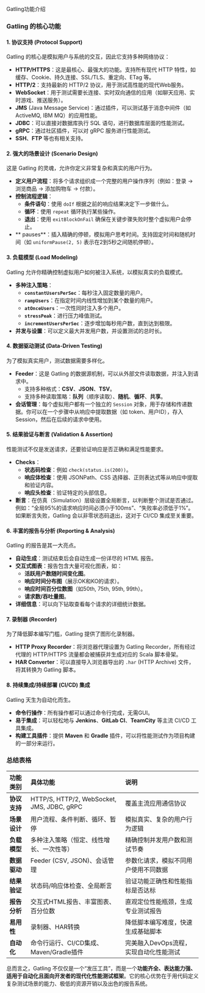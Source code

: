 Gatling功能介绍

### Gatling 的核心功能

#### 1. 协议支持 (Protocol Support)
Gatling 的核心是模拟用户与系统的交互，因此它支持多种网络协议：
*   **HTTP/HTTPS**：这是最核心、最强大的功能。支持所有现代 HTTP 特性，如缓存、Cookie、持久连接、SSL/TLS、重定向、ETag 等。
*   **HTTP/2**：支持最新的 HTTP/2 协议，用于测试高性能的现代Web服务。
*   **WebSocket**：用于测试需要长连接、实时双向通信的应用（如聊天应用、实时游戏、推送服务）。
*   **JMS** (Java Message Service)：通过插件，可以测试基于消息中间件（如 ActiveMQ, IBM MQ）的应用性能。
*   **JDBC**：可以直接对数据库执行 SQL 语句，进行数据库层面的性能测试。
*   **gRPC**：通过社区插件，可以对 gRPC 服务进行性能测试。
*   **SSH**、**FTP** 等也有相关支持。

#### 2. 强大的场景设计 (Scenario Design)
这是 Gatling 的灵魂，允许你定义非常复杂和真实的用户行为。
*   **定义用户流程**：将多个请求组织成一个完整的用户操作序列（例如：登录 -> 浏览商品 -> 添加购物车 -> 付款）。
*   **控制流程逻辑**：
    *   **条件语句**：使用 `doIf` 根据之前的响应结果决定下一步做什么。
    *   **循环**：使用 `repeat` 循环执行某些操作。
    *   **退出**：使用 `exitBlockOnFail` 确保在关键步骤失败时整个虚拟用户会停止。
*   ** pauses**：插入精确的停顿，模拟用户思考时间。支持固定时间和随机时间（如 `uniformPause(2, 5)` 表示在2到5秒之间随机停顿）。

#### 3. 负载模型 (Load Modeling)
Gatling 允许你精确控制虚拟用户如何被注入系统，以模拟真实的负载模式。
*   **多种注入策略**：
    *   **`constantUsersPerSec`**：每秒注入固定数量的用户。
    *   **`rampUsers`**：在指定时间内线性增加到某个数量的用户。
    *   **`atOnceUsers`**：一次性同时注入多个用户。
    *   **`stressPeak`**：进行压力峰值测试。
    *   **`incrementUsersPerSec`**：逐步增加每秒用户数，直到达到极限。
*   **并发与设置**：可以定义最大并发用户数，并设置测试的总时长。

#### 4. 数据驱动测试 (Data-Driven Testing)
为了模拟真实用户，测试数据需要多样化。
*   **Feeder**：这是 Gatling 的数据源机制，可以从外部文件读取数据，并注入到请求中。
    *   支持多种格式：**CSV**、**JSON**、**TSV**。
    *   支持多种读取策略：**队列**（顺序读取）、**随机**、**循环**、**共享**。
*   **会话管理**：每个虚拟用户都有一个独立的 `Session` 对象，用于存储和传递数据。你可以在一个步骤中从响应中提取数据（如 token、用户ID），存入 Session，然后在后续的请求中使用。

#### 5. 结果验证与断言 (Validation & Assertion)
性能测试不仅是发送请求，还要验证响应是否正确和满足性能要求。
*   **Checks**：
    *   **状态码检查**：例如 `check(status.is(200))`。
    *   **响应体检查**：使用 JSONPath、CSS 选择器、正则表达式等从响应中提取和验证内容。
    *   **响应头检查**：验证特定的头部信息。
*   **断言**：在仿真（Simulation）层级设置全局断言，以判断整个测试是否通过。例如：“全局95%的请求响应时间必须小于100ms”、“失败率必须低于1%”。如果断言失败，Gatling 会以非零状态码退出，这对于 CI/CD 集成至关重要。

#### 6. 丰富的报告与分析 (Reporting & Analysis)
Gatling 的报告是其一大亮点。
*   **自动生成**：测试结束后会自动生成一份详尽的 HTML 报告。
*   **交互式图表**：报告包含大量可视化图表，如：
    *   **活跃用户数随时间变化图**。
    *   **响应时间分布图**（展示OK和KO的请求）。
    *   **响应时间百分位数图**（如50th, 75th, 95th, 99th）。
    *   **请求数/吞吐量图**。
*   **详细信息**：可以向下钻取查看每个请求的详细统计数据。

#### 7. 录制器 (Recorder)
为了降低脚本编写门槛，Gatling 提供了图形化录制器。
*   **HTTP Proxy Recorder**：将浏览器代理设置为 Gatling Recorder，所有经过代理的 HTTP/HTTPS 流量都会被捕获并生成对应的 Scala 脚本骨架。
*   **HAR Converter**：可以直接导入浏览器导出的 `.har` (HTTP Archive) 文件，将其转换为 Gatling 脚本。

#### 8. 持续集成/持续部署 (CI/CD) 集成
Gatling 天生为自动化而生。
*   **命令行操作**：所有操作都可以通过命令行完成，无需GUI。
*   **易于集成**：可以轻松地与 **Jenkins**、**GitLab CI**、**TeamCity** 等主流 CI/CD 工具集成。
*   **构建工具插件**：提供 **Maven** 和 **Gradle** 插件，可以将性能测试作为项目构建的一部分来运行。

### 总结表格

| 功能类别     | 具体功能                                   | 说明                                   |
| :----------- | :----------------------------------------- | :------------------------------------- |
| **协议支持** | HTTP/S, HTTP/2, WebSocket, JMS, JDBC, gRPC | 覆盖主流应用通信协议                   |
| **场景设计** | 用户流程、条件判断、循环、暂停             | 模拟真实、复杂的用户行为逻辑           |
| **负载模型** | 多种注入策略（恒定、线性增长、一次性等）   | 精确控制并发用户数和测试节奏           |
| **数据驱动** | Feeder (CSV, JSON)、会话管理               | 参数化请求，模拟不同用户使用不同数据   |
| **结果验证** | 状态码/响应体检查、全局断言                | 验证功能正确性和性能指标是否达标       |
| **报告分析** | 交互式HTML报告、丰富图表、百分位数         | 直观定位性能瓶颈，生成专业测试报告     |
| **易用性**   | 录制器、HAR转换                            | 降低脚本编写难度，快速生成基础脚本     |
| **自动化**   | 命令行运行、CI/CD集成、Maven/Gradle插件    | 完美融入DevOps流程，实现自动化性能测试 |

总而言之，Gatling 不仅仅是一个“发压工具”，而是一个**功能齐全、表达能力强、适用于自动化且面向开发者的现代化性能测试框架**。它的核心优势在于用代码定义复杂测试场景的能力、极低的资源开销以及出色的报告系统。